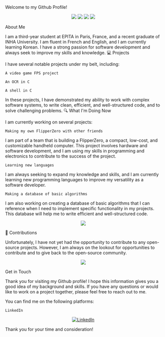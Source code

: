 Welcome to my Github Profile!
<p align="center">
  <img src="https://img.shields.io/badge/Language-C%2CPython%2CJava%2CC%23%2CC%2B%2B-brightgreen?style=flat-square"/>
  <img src="https://img.shields.io/badge/Student-EPITA-blue?style=flat-square"/>
  <img src="https://img.shields.io/badge/Graduated%20From-INHA%20University-purple?style=flat-square"/>
  <img src="https://img.shields.io/badge/Available%20for%20Hire-Yes-green?style=flat-square"/>
</p>
About Me

I am a third-year student at EPITA in Paris, France, and a recent graduate of INHA University. I am fluent in French and English, and I am currently learning Korean. I have a strong passion for software development and always seek to improve my skills and knowledge.
💻 Projects

I have several notable projects under my belt, including:

    A video game FPS project

    An OCR in C

    A shell in C

In these projects, I have demonstrated my ability to work with complex software systems, to write clean, efficient, and well-structured code, and to solve challenging problems.
🔍 What I'm Doing Now

I am currently working on several projects:

    Making my own FlipperZero with other friends

I am part of a team that is building a FlipperZero, a compact, low-cost, and customizable handheld computer. This project involves hardware and software development, and I am using my skills in programming and electronics to contribute to the success of the project.

    Learning new languages

I am always seeking to expand my knowledge and skills, and I am currently learning new programming languages to improve my versatility as a software developer.

    Making a database of basic algorithms

I am also working on creating a database of basic algorithms that I can reference when I need to implement specific functionality in my projects. This database will help me to write efficient and well-structured code.
<p align="center">
  <img src="https://img.shields.io/badge/Projects-In%20Progress-orange?style=flat-square"/>
</p>
💬 Contributions

Unfortunately, I have not yet had the opportunity to contribute to any open-source projects. However, I am always on the lookout for opportunities to contribute and to give back to the open-source community.
<p align="center">
  <img src="https://img.shields.io/badge/Contributions-None-lightgray?style=flat-square"/>
</p>

Get in Touch

Thank you for visiting my Github profile! I hope this information gives you a good idea of my background and skills. If you have any questions or would like to work on a project together, please feel free to reach out to me.

You can find me on the following platforms:

    LinkedIn
 

<p align="center">
  <a href="https://www.linkedin.com/in/arnaud-lecoq/"><img src="https://img.shields.io/badge/LinkedIn-%230077B5.svg?&style=flat-square&logo=linkedin&logoColor=white" alt="LinkedIn"></a>
</p>

Thank you for your time and consideration!
